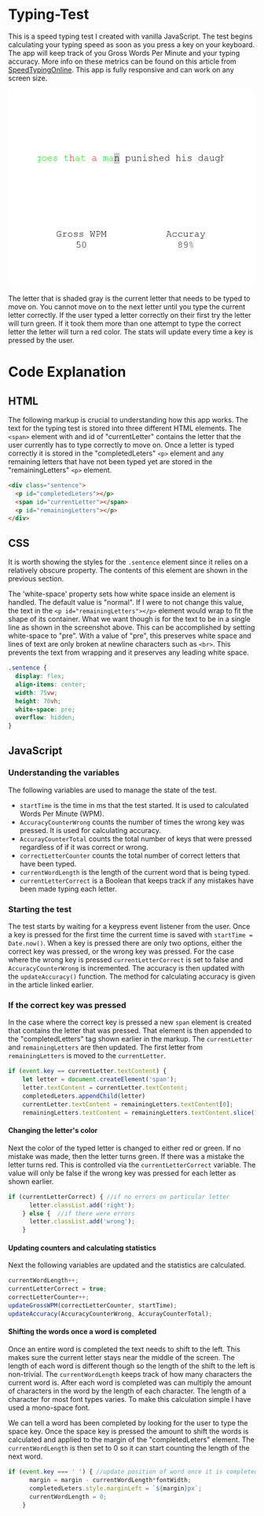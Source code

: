 # Typing-Test

This is a speed typing test I created with vanilla JavaScript. The test begins calculating your typing speed as soon as you press a key on your keyboard. The app will keep track of you Gross Words Per Minute and your typing accuracy. More info on these metrics can be found on this article from [SpeedTypingOnline](https://www.speedtypingonline.com/typing-equations). This app is fully responsive and can work on any screen size.

<img src="https://github.com/MichaelMcCann1/Typing-Test/blob/refactor/TypingTestScreenshot.png" width="500" height="400">

The letter that is shaded gray is the current letter that needs to be typed to move on. You cannot move on to the next letter until you type the current letter correctly. If the user typed a letter correctly on their first try the letter will turn green. If it took them more than one attempt to type the correct letter the letter will turn a red color. The stats will update every time a key is pressed by the user.  

# Code Explanation

## HTML

The following markup is crucial to understanding how this app works. The text for the typing test is stored into three different HTML elements. The `<span>` element with and id of "currentLetter" contains the letter that the user currently has to type correctly to move on. Once a letter is typed correctly it is stored in the "completedLeters" `<p>` element and any remaining letters that have not been typed yet are stored in the "remainingLetters" `<p>` element.

``` html
<div class="sentence">
  <p id="completedLeters"></p>
  <span id="currentLetter"></span>
  <p id="remainingLetters"></p>
</div>
```


## CSS

It is worth showing the styles for the `.sentence` element since it relies on a relatively obscure property. The contents of this element are shown in the previous section. 

The 'white-space' property sets how white space inside an element is handled. The default value is "normal". If I were to not change this value, the text in the `<p id="remainingLetters"></p>` element would wrap to fit the shape of its container. What we want though is for the text to be in a single line as shown in the screenshot above. This can be accomplished by setting white-space to "pre". With a value of "pre", this preserves white space and lines of text are only broken at newline characters such as `<br>`. This prevents the text from wrapping and it preserves any leading white space. 

``` css
.sentence {
  display: flex;
  align-items: center;
  width: 75vw;
  height: 70vh;
  white-space: pre;
  overflow: hidden;
}
```

## JavaScript

### Understanding the variables

The following variables are used to manage the state of the test. 
* `startTime` is the time in ms that the test started. It is used to calculated Words Per Minute (WPM).
* `AccuracyCounterWrong` counts the number of times the wrong key was pressed. It is used for calculating accuracy.
* `AccurayCounterTotal` counts the total number of keys that were pressed regardless of if it was correct or wrong.
* `correctLetterCounter` counts the total number of correct letters that have been typed.
* `currentWordLength` is the length of the current word that is being typed.
*  `currentLetterCorrect` is a Boolean that keeps track if any mistakes have been made typing each letter.

### Starting the test

The test starts by waiting for a keypress event listener from the user. Once a key is pressed for the first time the current time is saved with `startTime = Date.now()`. When a key is pressed there are only two options, either the correct key was pressed, or the wrong key was pressed. For the case where the wrong key is pressed `currentLetterCorrect` is set to false and `AccuracyCounterWrong` is incremented. The accuracy is then updated with the `updateAccuracy()` function. The method for calculating accuracy is given in the article linked earlier.

### If the correct key was pressed

In the case where the correct key is pressed a new `span` element is created that contains the letter that was pressed. That element is then appended to the "completedLetters" tag shown earlier in the markup. The `currentLetter` and `remainingLetters` are then updated. The first letter from `remainingLetters` is moved to the `currentLetter`.

``` javascript
if (event.key == currentLetter.textContent) {
    let letter = document.createElement('span');
    letter.textContent = currentLetter.textContent;
    completedLeters.appendChild(letter)
    currentLetter.textContent = remainingLetters.textContent[0];
    remainingLetters.textContent = remainingLetters.textContent.slice(1);
```

#### Changing the letter's color

Next the color of the typed letter is changed to either red or green. If no mistake was made, then the letter turns green. If there was a mistake the letter turns red. This is controlled via the `currentLetterCorrect` variable. The value will only be false if the wrong key was pressed for each letter as shown earlier.
``` javascript
if (currentLetterCorrect) { //if no errors on particular letter
      letter.classList.add('right');
    } else {  //if there were errors
      letter.classList.add('wrong');
    }
```

#### Updating counters and calculating statistics

Next the following variables are updated and the statistics are calculated. 
``` javascript
currentWordLength++;
currentLetterCorrect = true;
correctLetterCounter++;
updateGrossWPM(correctLetterCounter, startTime);
updateAccuracy(AccuracyCounterWrong, AccurayCounterTotal);
```

#### Shifting the words once a word is completed
Once an entire word is completed the text needs to shift to the left. This makes sure the current letter stays near the middle of the screen. The length of each word is different though so the length of the shift to the left is non-trivial. The `currentWordLength` keeps track of how many characters the current word is. After each word is completed was can multiply the amount of characters in the word by the length of each character. The length of a character for most font types varies. To make this calculation simple I have used a mono-space font. 

We can tell a word has been completed by looking for the user to type the space key. Once the space key is pressed the amount to shift the words is calculated and applied to the margin of the "completedLeters" element. The `currentWordLength` is then set to 0 so it can start counting the length of the next word. 

``` javascript
if (event.key === ' ') { //update position of word once it is completed
      margin = margin - currentWordLength*fontWidth;
      completedLeters.style.marginLeft = `${margin}px`;
      currentWordLength = 0;
    }
```
